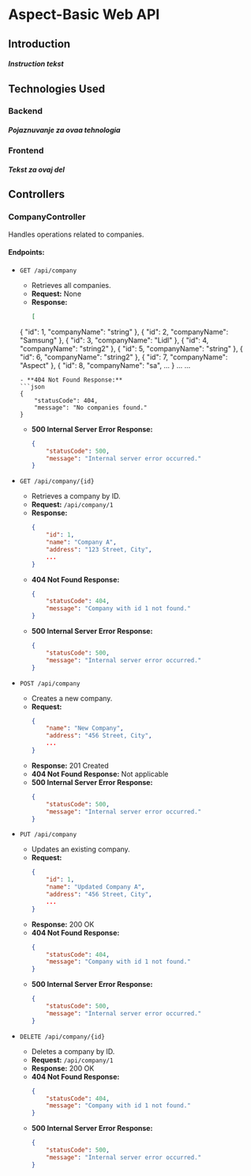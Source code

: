 # Aspect-Basic Web API
## Introduction
##### Instruction tekst

## Technologies Used
### Backend
##### Pojaznuvanje za ovaa tehnologia
### Frontend
##### Tekst za ovaj del



## Controllers

### CompanyController

Handles operations related to companies.

#### Endpoints:

- `GET /api/company`
  - Retrieves all companies.
  - **Request:** None
  - **Response:** 
    ```json
    [
  {
    "id": 1,
    "companyName": "string"
  },
  {
    "id": 2,
    "companyName": "Samsung"
  },
  {
    "id": 3,
    "companyName": "Lidl"
  },
  {
    "id": 4,
    "companyName": "string2"
  },
  {
    "id": 5,
    "companyName": "string"
  },
  {
    "id": 6,
    "companyName": "string2"
  },
  {
    "id": 7,
    "companyName": "Aspect"
  },
  {
    "id": 8,
    "companyName": "sa",
  ...
  }
  ...
...
    ```
  - **404 Not Found Response:** 
    ```json
    {
        "statusCode": 404,
        "message": "No companies found."
    }
    ```
  - **500 Internal Server Error Response:** 
    ```json
    {
        "statusCode": 500,
        "message": "Internal server error occurred."
    }
    ```

- `GET /api/company/{id}`
  - Retrieves a company by ID.
  - **Request:** `/api/company/1`
  - **Response:** 
    ```json
    {
        "id": 1,
        "name": "Company A",
        "address": "123 Street, City",
        ...
    }
    ```
  - **404 Not Found Response:** 
    ```json
    {
        "statusCode": 404,
        "message": "Company with id 1 not found."
    }
    ```
  - **500 Internal Server Error Response:** 
    ```json
    {
        "statusCode": 500,
        "message": "Internal server error occurred."
    }
    ```

- `POST /api/company`
  - Creates a new company.
  - **Request:** 
    ```json
    {
        "name": "New Company",
        "address": "456 Street, City",
        ...
    }
    ```
  - **Response:** 201 Created
  - **404 Not Found Response:** Not applicable
  - **500 Internal Server Error Response:** 
    ```json
    {
        "statusCode": 500,
        "message": "Internal server error occurred."
    }
    ```

- `PUT /api/company`
  - Updates an existing company.
  - **Request:** 
    ```json
    {
        "id": 1,
        "name": "Updated Company A",
        "address": "456 Street, City",
        ...
    }
    ```
  - **Response:** 200 OK
  - **404 Not Found Response:** 
    ```json
    {
        "statusCode": 404,
        "message": "Company with id 1 not found."
    }
    ```
  - **500 Internal Server Error Response:** 
    ```json
    {
        "statusCode": 500,
        "message": "Internal server error occurred."
    }
    ```

- `DELETE /api/company/{id}`
  - Deletes a company by ID.
  - **Request:** `/api/company/1`
  - **Response:** 200 OK
  - **404 Not Found Response:** 
    ```json
    {
        "statusCode": 404,
        "message": "Company with id 1 not found."
    }
    ```
  - **500 Internal Server Error Response:** 
    ```json
    {
        "statusCode": 500,
        "message": "Internal server error occurred."
    }
    ```

